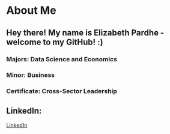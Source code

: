 # About Me

## Hey there! My name is Elizabeth Pardhe - welcome to my GitHub! :)
### Majors: Data Science and Economics 
### Minor: Business
### Certificate: Cross-Sector Leadership 

## LinkedIn: 
[LinkedIn](https://www.linkedin.com/in/elizabeth-pardhe)


<!--
**Elizabeth-Pardhe/Elizabeth-Pardhe** is a ✨ _special_ ✨ repository because its `README.md` (this file) appears on your GitHub profile.

Here are some ideas to get you started:

- 🔭 I’m currently working on ...
- 🌱 I’m currently learning ...
- 👯 I’m looking to collaborate on ...
- 🤔 I’m looking for help with ...
- 💬 Ask me about ...
- 📫 How to reach me: ...
- 😄 Pronouns: ...
- ⚡ Fun fact: ...
-->

